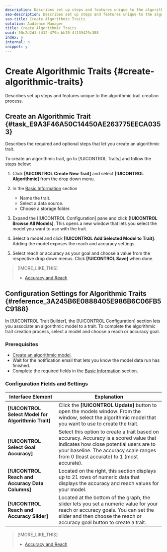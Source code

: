 ```yaml
---
description: Describes set up steps and features unique to the algorithmic trait creation process.
seo-description: Describes set up steps and features unique to the algorithmic trait creation process.
seo-title: Create Algorithmic Traits
solution: Audience Manager
title: Create Algorithmic Traits
uuid: 50c2d2d1-f412-479b-bb70-4f139429c388
index: y
internal: n
snippet: y
---
```


# Create Algorithmic Traits {#create-algorithmic-traits}

Describes set up steps and features unique to the algorithmic trait creation process.

<!--
c_tb_algo_traits.xml
-->

## Create an Algorithmic Trait {#task_E9A3F46A50C14450AE263775EECA0353}

Describes the required and optional steps that let you create an algorithmic trait.

<!-- 
t_algo_trait_build.xml
-->

To create an algorithmic trait, go to [!UICONTROL Traits] and follow the steps below:

1. Click **[!UICONTROL Create New Trait]** and select **[!UICONTROL Algorithmic]** from the drop down menu.
1. In the [Basic Information](../../c-features/traits/create-onboarded-rule-based-traits.md) section

    * Name the trait.
    * Select a data source.
    * Choose a storage folder.

1. Expand the [!UICONTROL Configuration] pane and click **[!UICONTROL Browse All Models]**.
   This opens a new window that lets you select the model you want to use with the trait.

1. Select a model and click **[!UICONTROL Add Selected Model to Trait]**.
   Adding the model exposes the reach and accuracy settings.
1. Select reach or accuracy as your goal and choose a value from the respective drop down menus. Click **[!UICONTROL Save]** when done.

>[!MORE_LIKE_THIS]
>
>* [Accuracy and Reach](../../c-features/traits/trait-accuracy-reach.md#concept_60F696940483424CA4E8EEDD63F46358)

## Configuration Settings for Algorithmic Traits {#reference_3A245B6E0888405E986B6C06FB5C9188}

In [!UICONTROL Trait Builder], the [!UICONTROL Configuration] section lets you associate an algorithmic model to a trait. To complete the algorithmic trait creation process, select a model and choose a reach or accuracy goal.

### Prerequisites

<!-- 

r_algo_trait_config_section.xml

 -->

* [Create an algorithmic model](../../c-features/algorithmic-models/create-model.md#task_71541056B8384EEBB6A3A8B161C71B8A).
* Wait for the notification email that lets you know the model data run has finished.
* Complete the required fields in the [Basic Information](../../c-features/traits/create-onboarded-rule-based-traits.md) section.

### Configuration Fields and Settings

|  Interface Element  | Explanation  |
|---|---|
|  ****[!UICONTROL Select Model for Algorithmic Trait]**** |Click the **[!UICONTROL Update]** button to open the models window. From the window, select the algorithmic model that you want to use to create the trait.  |
|  ****[!UICONTROL Select Goal Accuracy]**** | Select this option to create a trait based on accuracy. Accuracy is a scored value that indicates how close potential users are to your baseline. The accuracy scale ranges from 0 (least accurate) to 1 (most accurate).  |
|  ****[!UICONTROL Reach and Accuracy Data Columns]**** | Located on the right, this section displays up to 21 rows of numeric data that displays the accuracy and reach values for your model.  |
|  ****[!UICONTROL Reach and Accuracy Slider]**** | Located at the bottom of the graph, the slider lets you set a numeric value for your reach or accuracy goals. You can set the slider and then choose the reach or accuracy goal button to create a trait.  |

>[!MORE_LIKE_THIS]
>
>* [Accuracy and Reach](../../c-features/traits/trait-accuracy-reach.md#concept_60F696940483424CA4E8EEDD63F46358)